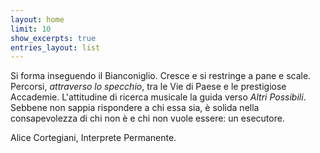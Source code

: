 ```yaml
---
layout: home
limit: 10
show_excerpts: true
entries_layout: list
---
```


Si forma inseguendo il Bianconiglio. Cresce e si restringe a pane e scale. Percorsi, *attraverso lo specchio*, tra le Vie di Paese e le prestigiose Accademie.
L'attitudine di ricerca musicale la guida verso *Altri Possibili*.
Sebbene non sappia rispondere a chi essa sia, è solida nella consapevolezza di chi non è e chi non vuole essere: un esecutore.

Alice Cortegiani, Interprete Permanente.
